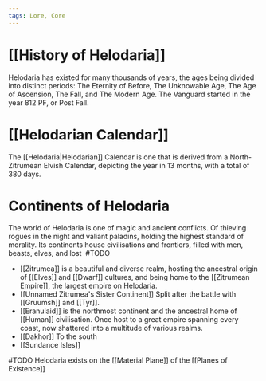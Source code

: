 ```yaml
---
tags: Lore, Core
---
```

# [[History of Helodaria]]
Helodaria has existed for many thousands of years, the ages being divided into distinct periods: The Eternity of Before, The Unknowable Age, The Age of Ascension, The Fall, and The Modern Age. The Vanguard started in the year 812 PF, or Post Fall.

# [[Helodarian Calendar]]
The [[Helodaria|Helodarian]] Calendar is one that is derived from a North-Zitrumean Elvish Calendar, depicting the year in 13 months, with a total of 380 days. 

# Continents of Helodaria
The world of Helodaria is one of magic and ancient conflicts. Of thieving rogues in the night and valiant paladins, holding the highest standard of morality. Its continents house civilisations and frontiers, filled with men, beasts, elves, and lost  #TODO

- [[Zitrumea]] is a beautiful and diverse realm, hosting the ancestral origin of [[Elves]] and [[Dwarf]] cultures, and being home to the [[Zitrumean Empire]], the largest empire on Helodaria.
- [[Unnamed Zitrumea's Sister Continent]] Split after the battle with [[Gruumsh]] and [[Tyr]].
- [[Eranulaid]] is the northmost continent and the ancestral home of [[Human]] civilisation. Once host to a great empire spanning every coast, now shattered into a multitude of various realms.
- [[Dakhor]] To the south
- [[Sundance Isles]]


#TODO Helodaria exists on the [[Material Plane]] of the [[Planes of Existence]]